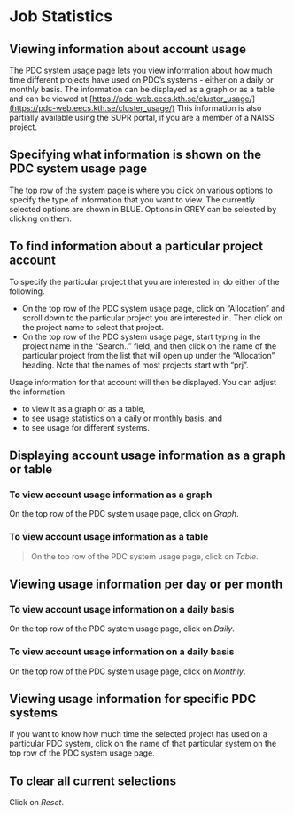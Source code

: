 

# Job Statistics

## Viewing information about account usage

The PDC system usage page lets you view information about how much time different projects have used on PDC’s systems - either on a daily or monthly basis.
The information can be displayed as a graph or as a table and can be viewed at [https://pdc-web.eecs.kth.se/cluster_usage/](https://pdc-web.eecs.kth.se/cluster_usage/)
This information is also partially available using the SUPR portal, if you are a member of a NAISS project.

## Specifying what information is shown on the PDC system usage page

The top row of the system page is where you click on various options to specify the type of information that you want to view.
The currently selected options are shown in BLUE. Options in GREY can be selected by clicking on them.

## To find information about a particular project account

To specify the particular project that you are interested in, do either of the following.

* On the top row of the PDC system usage page, click on “Allocation” and scroll down to the particular project you are interested in.
  Then click on the project name to select that project.
* On the top row of the PDC system usage page, start typing in the project name in the “Search..” field, and then click on the name of the particular project from the list that will open up under the “Allocation” heading.
  Note that the names of most projects start with “prj”.

Usage information for that account will then be displayed. You can adjust the information

* to view it as a graph or as a table,
* to see usage statistics on a daily or monthly basis, and
* to see usage for different systems.

## Displaying account usage information as a graph or table

### To view account usage information as a graph

On the top row of the PDC system usage page, click on *Graph*.

### To view account usage information as a table

> On the top row of the PDC system usage page, click on *Table*.

## Viewing usage information per day or per month

### To view account usage information on a daily basis

On the top row of the PDC system usage page, click on *Daily*.

### To view account usage information on a daily basis

On the top row of the PDC system usage page, click on *Monthly*.

## Viewing usage information for specific PDC systems

If you want to know how much time the selected project has used on a particular PDC system, click on the name of that particular
system on the top row of the PDC system usage page.

## To clear all current selections

Click on *Reset*.
